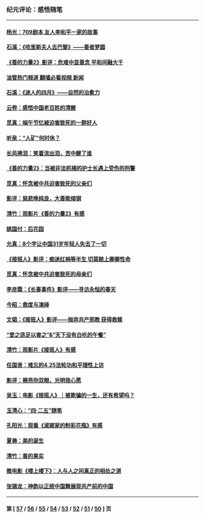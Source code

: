 ### 纪元评论：感悟随笔
---
#### [杨光：709剧本 友人李和平一家的故事](../../pages/nsc1035/n14032047.md?07190330) 
#### [石溪：《哈里斯夫人去巴黎》——善者梦圆](../../pages/nsc1035/n14031778.md?07190330) 
#### [《善的力量2》影评：危难中显善念 平和间融大千](../../pages/nsc1035/n14028390.md?07190330) 
#### [油管热门频道 翻墙必看视频 新闻](ok?07190330)
#### [石溪：《迷人的四月》——自然的治愈力](../../pages/nsc1035/n14027049.md?07190330) 
#### [云卷：感悟中国老百姓的清醒](../../pages/nsc1035/n14025152.md?07190330) 
#### [觅真：端午节忆被迫害致死的一群好人](../../pages/nsc1035/n14020985.md?07190330) 
#### [听泉：“人矿”何时休？](../../pages/nsc1035/n14016609.md?07190330) 
#### [长风拂泪：笑着流出泪，苦中醒了谁](../../pages/nsc1035/n14016469.md?07190330) 
#### [《善的力量2》：当被非法抓捕的护士长遇上受伤的刑警](../../pages/nsc1035/n14015561.md?07190330) 
#### [觅真：怀念被中共迫害致死的父亲们](../../pages/nsc1035/n14014258.md?07190330) 
#### [影评：慈悲唤纯良，大善能熔钢](../../pages/nsc1035/n14010867.md?07190330) 
#### [清竹：观影片《善的力量2》有感](../../pages/nsc1035/n14010015.md?07190330) 
#### [姚国付：后花园](../../pages/nsc1035/n14005301.md?07190330) 
#### [允真：8个字让中国31岁年轻人失去了一切](../../pages/nsc1035/n13999093.md?07190330) 
#### [《接班人》影评：痴迷红祸等半生 切莫赔上卿卿性命](../../pages/nsc1035/n13998676.md?07190330) 
#### [觅真：怀念被中共迫害致死的母亲们](../../pages/nsc1035/n13997271.md?07190330) 
#### [李彦霖：《长春事件》影评——寻访永恒的春天](../../pages/nsc1035/n13995112.md?07190330) 
#### [今昭：救度与演绎](../../pages/nsc1035/n13992670.md?07190330) 
#### [文韬：《接班人》影评——抛弃共产邪教 获得救赎](../../pages/nsc1035/n13990160.md?07190330) 
#### [“爱之适足以害之”&“天下没有白吃的午餐”](../../pages/nsc1035/n13988391.md?07190330) 
#### [清竹：观影片《接班人》有感](../../pages/nsc1035/n13983561.md?07190330) 
#### [任国贤：难忘的4.25法轮功和平理性上访](../../pages/nsc1035/n13983482.md?07190330) 
#### [影评：擦亮你双眼，光明我心愿](../../pages/nsc1035/n13982333.md?07190330) 
#### [吴玉：电影《接班人》｜被欺骗的一生，还有希望吗？](../../pages/nsc1035/n13981972.md?07190330) 
#### [玉清心：“四·二五”随笔](../../pages/nsc1035/n13978628.md?07190330) 
#### [孔阳光：观看《淑颍家的粉彩花瓶》有感](../../pages/nsc1035/n13967929.md?07190330) 
#### [夏祷：美的诞生](../../pages/nsc1035/n13962321.md?07190330) 
#### [清竹：善的果实](../../pages/nsc1035/n13963980.md?07190330) 
#### [微电影《楼上楼下》：人与人之间真正的相处之道](../../pages/nsc1035/n13944319.md?07190330) 
#### [张锡龙：神韵以正统中国舞展现共产前的中国](../../pages/nsc1035/n13939727.md?07190330) 

---
#### 第 [ [57](./57.md?07190330) / [56](./56.md?07190330) / [55](./55.md?07190330) / [54](./54.md?07190330) / [53](./53.md?07190330) / [52](./52.md?07190330) / [51](./51.md?07190330) / [50](./50.md?07190330) ] 页
